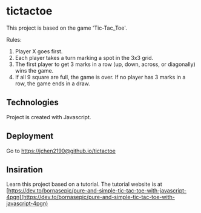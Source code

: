 # tictactoe
This project is based on the game 'Tic-Tac_Toe'.

Rules:
1. Player X goes first.
2. Each player takes a turn marking a spot in the 3x3 grid.
3. The first player to get 3 marks in a row (up, down, across, or diagonally) wins the game.
4. If all 9 square are full, the game is over. If no player has 3 marks in a row, the game ends in a draw.

## Technologies
Project is created with Javascript.

## Deployment
Go to [https://jchen2190@github.io/tictactoe](https://jchen2190@github.io/tictactoe)

## Insiration
Learn this project based on a tutorial. The tutorial website is at [https://dev.to/bornasepic/pure-and-simple-tic-tac-toe-with-javascript-4pgn](https://dev.to/bornasepic/pure-and-simple-tic-tac-toe-with-javascript-4pgn)